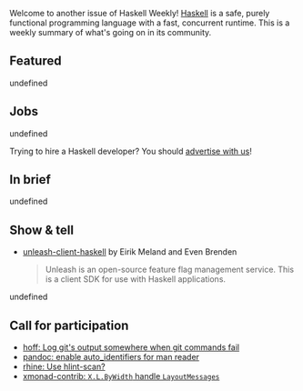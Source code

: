 Welcome to another issue of Haskell Weekly!
[Haskell](https://www.haskell.org) is a safe, purely functional programming language with a fast, concurrent runtime.
This is a weekly summary of what's going on in its community.

## Featured

undefined

## Jobs

undefined

Trying to hire a Haskell developer?
You should [advertise with us](https://haskellweekly.news/advertising.html)!

## In brief

undefined

## Show & tell

- [unleash-client-haskell](https://github.com/finn-no/unleash-client-haskell) by Eirik Meland and Even Brenden
  > Unleash is an open-source feature flag management service. This is a client SDK for use with Haskell applications.

undefined

## Call for participation

- [hoff: Log git's output somewhere when git commands fail](https://github.com/channable/hoff/issues/220)
- [pandoc: enable auto_identifiers for man reader](https://github.com/jgm/pandoc/issues/8852)
- [rhine: Use hlint-scan?](https://github.com/turion/rhine/issues/224)
- [xmonad-contrib: `X.L.ByWidth` handle `LayoutMessages`](https://github.com/xmonad/xmonad-contrib/issues/815)
